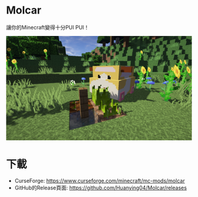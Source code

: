 # Molcar
讓你的Minecraft變得十分PUI PUI！

![](https://github.com/Huanying04/Molcar/blob/master/images/molcar.png)

# 下載
* CurseForge: https://www.curseforge.com/minecraft/mc-mods/molcar
* GitHub的Release頁面: https://github.com/Huanying04/Molcar/releases
